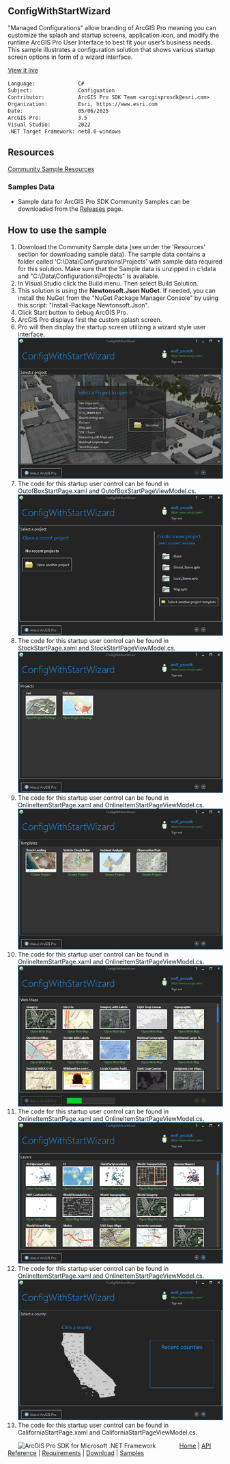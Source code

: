 ## ConfigWithStartWizard

<!-- TODO: Write a brief abstract explaining this sample -->
"Managed Configurations" allow branding of ArcGIS Pro meaning you can customize the splash and startup screens, application icon, and modify the runtime ArcGIS Pro User Interface to best fit your user’s business needs.  This sample illustrates a configuration solution that shows various startup screen options in form of a wizard interface.    
  


<a href="https://pro.arcgis.com/en/pro-app/sdk/" target="_blank">View it live</a>

<!-- TODO: Fill this section below with metadata about this sample-->
```
Language:              C#
Subject:               Configuation
Contributor:           ArcGIS Pro SDK Team <arcgisprosdk@esri.com>
Organization:          Esri, https://www.esri.com
Date:                  05/06/2025
ArcGIS Pro:            3.5
Visual Studio:         2022
.NET Target Framework: net8.0-windows
```

## Resources

[Community Sample Resources](https://github.com/Esri/arcgis-pro-sdk-community-samples#resources)

### Samples Data

* Sample data for ArcGIS Pro SDK Community Samples can be downloaded from the [Releases](https://github.com/Esri/arcgis-pro-sdk-community-samples/releases) page.  

## How to use the sample
<!-- TODO: Explain how this sample can be used. To use images in this section, create the image file in your sample project's screenshots folder. Use relative url to link to this image using this syntax: ![My sample Image](FacePage/SampleImage.png) -->
1. Download the Community Sample data (see under the 'Resources' section for downloading sample data).  The sample data contains a folder called 'C:\Data\Configurations\Projects' with sample data required for this solution.  Make sure that the Sample data is unzipped in c:\data and "C:\Data\Configurations\Projects" is available.
2. In Visual Studio click the Build menu. Then select Build Solution.  
3. This solution is using the **Newtonsoft.Json NuGet**.  If needed, you can install the NuGet from the "NuGet Package Manager Console" by using this script: "Install-Package Newtonsoft.Json".  
4. Click Start button to debug ArcGIS Pro.  
5. ArcGIS Pro displays first the custom splash screen.  
6. Pro will then display the startup screen utilizing a wizard style user interface.  
![UI](Screenshots/Startup1.png)  
7. The code for this startup user control can be found in OutofBoxStartPage.xaml and OutofBoxStartPageViewModel.cs.  
![UI](Screenshots/Startup2.png)  
8. The code for this startup user control can be found in StockStartPage.xaml and StockStartPageViewModel.cs.  
![UI](Screenshots/Startup3.png)  
9. The code for this startup user control can be found in OnlineItemStartPage.xaml and OnlineItemStartPageViewModel.cs.  
![UI](Screenshots/Startup4.png)  
10. The code for this startup user control can be found in OnlineItemStartPage.xaml and OnlineItemStartPageViewModel.cs.  
![UI](Screenshots/Startup5.png)  
11. The code for this startup user control can be found in OnlineItemStartPage.xaml and OnlineItemStartPageViewModel.cs.  
![UI](Screenshots/Startup6.png)  
12. The code for this startup user control can be found in OnlineItemStartPage.xaml and OnlineItemStartPageViewModel.cs.  
![UI](Screenshots/Startup7.png)  
13. The code for this startup user control can be found in CaliforniaStartPage.xaml and CaliforniaStartPageViewModel.cs.  
  

<!-- End -->

&nbsp;&nbsp;&nbsp;&nbsp;&nbsp;&nbsp;<img src="https://esri.github.io/arcgis-pro-sdk/images/ArcGISPro.png"  alt="ArcGIS Pro SDK for Microsoft .NET Framework" height = "20" width = "20" align="top"  >
&nbsp;&nbsp;&nbsp;&nbsp;&nbsp;&nbsp;&nbsp;&nbsp;&nbsp;&nbsp;&nbsp;&nbsp;
[Home](https://github.com/Esri/arcgis-pro-sdk/wiki) | <a href="https://pro.arcgis.com/en/pro-app/latest/sdk/api-reference" target="_blank">API Reference</a> | [Requirements](https://github.com/Esri/arcgis-pro-sdk/wiki#requirements) | [Download](https://github.com/Esri/arcgis-pro-sdk/wiki#installing-arcgis-pro-sdk-for-net) | <a href="https://github.com/esri/arcgis-pro-sdk-community-samples" target="_blank">Samples</a>
